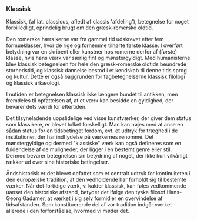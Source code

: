 ### Klassisk


Klassisk, (af lat. classicus, afledt af classis 'afdeling'), betegnelse for noget forbilledligt, oprindelig brugt om den græsk-romerske oldtid.

Den romerske hærs kerne var fra gammel tid udskrevet efter fem formueklasser, hvor de rige og fornemme tilhørte første klasse. I overført betydning var en skribent eller kunstner hos romerne derfor af (første) klasse, hvis hans værk var særlig fint og mønstergyldigt. Med humanisterne blev klassisk betegnelsen for hele den græsk-romerske oldtids beundrede storhedstid, og klassisk dannelse bestod i et kendskab til denne tids sprog og kultur. Dette er også baggrunden for fagbetegnelserne klassisk filologi og klassisk arkæologi.

I nutiden er betegnelsen klassisk ikke længere bundet til antikken, men fremdeles til opfattelsen af, at et værk kan besidde en gyldighed, der bevarer dets værdi for eftertiden.

Det tilsyneladende uopslidelige ved visse kunstværker, der giver dem status som klassikere, er blevet tolket forskelligt. Man kan nøjes med at anse en sådan status for en tidsbetinget fordom, evt. et udtryk for træghed i de institutioner, der har indflydelse på værkernes renommé. Det mønstergyldige og dermed "klassiske" værk kan også defineres som en fuldendelse af de muligheder, der ligger i en bestemt genre eller stil. Dermed bevarer betegnelsen sin betydning af noget, der ikke kun vilkårligt rækker ud over sine historiske betingelser.

Åndshistorisk er det blevet opfattet som et centralt udtryk for kontinuiteten i den europæiske tradition, at den vedholdende har forholdt sig til bestemte værker. Når det fortidige værk, vi kalder klassisk, kan føles vedkommende uanset den historiske afstand, betyder det ifølge den tyske filosof Hans-Georg Gadamer, at værket i sig selv formidler en overvindelse af tidsafstanden. Som konstituerende del af vor tradition indgår værket allerede i den forforståelse, hvormed vi møder det.